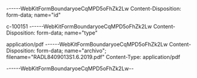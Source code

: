 ------WebKitFormBoundaryoeCqMPD5oFhZk2Lw
Content-Disposition: form-data; name="id"

c-100151
------WebKitFormBoundaryoeCqMPD5oFhZk2Lw
Content-Disposition: form-data; name="type"

application/pdf
------WebKitFormBoundaryoeCqMPD5oFhZk2Lw
Content-Disposition: form-data; name="archivo"; filename="RADL8409013S1.6.2019.pdf"
Content-Type: application/pdf


------WebKitFormBoundaryoeCqMPD5oFhZk2Lw--

